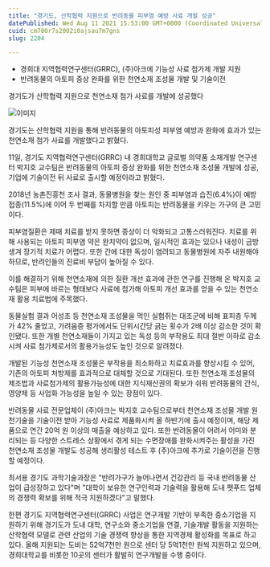 ```yaml
---
title: "경기도, 산학협력 지원으로 반려동물 피부염 예방 사료 개발 성공"
datePublished: Wed Aug 11 2021 15:53:00 GMT+0000 (Coordinated Universal Time)
cuid: cm700r7s2002i0ajsau7m7gns
slug: 2204

---
```



- 경희대 지역협력연구센터(GRRC), (주)아크에 기능성 사료 첨가제 개발 지원
- 반려동물의 아토피 증상 완화를 위한 천연소재 조성물 개발 및 기술이전

경기도가 산학협력 지원으로 천연소재 첨가 사료를 개발에 성공했다

![이미지](https://cdn.hashnode.com/res/hashnode/image/upload/v1739250354909/474cad81-c8f9-46dd-a095-04d583c8ab00.jpeg)

경기도는 산학협력 지원을 통해 반려동물의 아토피성 피부염 예방과 완화에 효과가 있는 천연소재 첨가 사료를 개발했다고 밝혔다.

11일, 경기도 지역협력연구센터(GRRC) 내 경희대학교 글로벌 의약품 소재개발 연구센터 박지호 교수팀은 반려동물의 아토피 증상 완화를 위한 천연소재 조성물 개발에 성공, 기업에 기술이전 뒤 사료로 출시할 예정이라고 밝혔다.

2018년 농촌진흥천 조사 결과, 동물병원을 찾는 원인 중 피부염과 습진(6.4%)이 예방접종(11.5%)에 이어 두 번째를 차지할 만큼 아토피는 반려동물을 키우는 가구의 큰 고민이다.

피부염질환은 제때 치료를 받지 못하면 증상이 더 악화되고 고통스러워진다. 치료를 위해 사용되는 아토피 피부염 약은 완치약이 없으며, 일시적인 효과는 있으나 내성이 금방 생겨 장기적 치료가 어렵다. 또한 간에 대한 독성이 염려되고 동물병원에 자주 내원해야 하므로, 반려인들의 진료비 부담이 높아질 수 있다.

이를 해결하기 위해 천연소재에 의한 질환 개선 효과에 관한 연구를 진행해 온 박지호 교수팀은 피부에 바르는 형태보다 사료에 첨가해 아토피 개선 효과를 얻을 수 있는 천연소재 활용 치료법에 주목했다.

동물실험 결과 어성초 등 천연소재 조성물을 먹인 실험쥐는 대조군에 비해 표피층 두께가 42% 줄었고, 가려움증 평가에서도 단위시간당 긁는 횟수가 2배 이상 감소한 것이 확인됐다. 또한 개별 천연소재들이 가지고 있는 독성 등의 부작용도 최대 절반 이하로 감소시켜 사료 첨가제로서의 활용가능성도 높인 것으로 알려졌다.

개발된 기능성 천연소재 조성물은 부작용을 최소화하고 치료효과를 향상시킬 수 있어, 기존의 아토피 처방제를 효과적으로 대체할 것으로 기대된다. 또한 천연소재 조성물의 제조법과 사료첨가제의 활용가능성에 대한 지식재산권의 확보가 쉬워 반려동물의 간식, 영양제 등 사업화 가능성을 높일 수 있는 장점이 있다.

반려동물 사료 전문업체이 (주)아크는 박지호 교수팀으로부터 천연소재 조성물 개발 원천기술을 기술이전 받아 기능성 사료로 제품화시켜 올 하반기에 출시 예정이며, 해당 제품으로 연간 20억 원 이상의 매출을 예상하고 있다. 또한 반려동물이 어려서 어미와 분리되는 등 다양한 스트레스 상황에서 겪게 되는 수면장애를 완화시켜주는 활성을 가진 천연소재 조성물 개발도 성공해 생리활성 테스트 후 (주)아크에 추가로 기술이전을 진행할 예정이다.

최서용 경기도 과학기술과장은 "반려가구가 늘어나면서 건강관리 등 국내 반려동물 산업이 급성장하고 있다"며 "대학이 보유한 연구인력과 기술력을 활용해 도내 펫푸드 업체의 경쟁력 확보를 위해 적극 지원하겠다"고 말했다.

한편 경기도 지역협력연구센터(GRRC) 사업은 연구개발 기반이 부족한 중소기업을 지원하기 위해 경기도가 도내 대학, 연구소와 중소기업을 연결, 기술개발 활동을 지원하는 산학협력 모델로 관련 산업의 기술 경쟁력 향상을 통한 지역경제 활성화를 목표로 하고 있다. 올해 지원되는 도비는 52억7천만 원으로 센터 당 5억1천만 원씩 지원하고 있으며, 경희대학교를 비롯한 10곳의 센터가 활발히 연구개발을 수행 중이다.